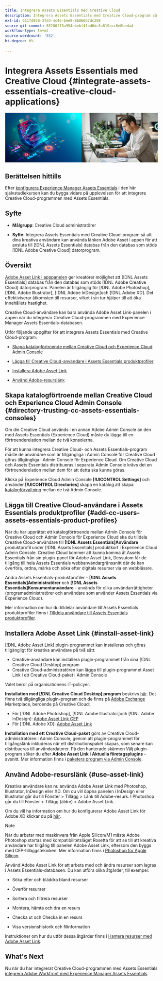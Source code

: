 ```yaml
---
title: Integrera Assets Essentials med Creative Cloud
description: Integrera Assets Essentials med Creative Cloud-program så att du kan använda Adobe Asset-länken i appanelen för att ansluta till [!DNL Assets Essentials] databas från den databas som stöds [!DNL Adobe Creative Cloud] datorprogram.
exl-id: 611fd958-3fd3-4c46-bee9-8b866b7dc208
source-git-commit: 65200f73a954e4ebf4fbd6dc3a819acc6e0beda4
workflow-type: tm+mt
source-wordcount: '852'
ht-degree: 0%

---
```


# Integrera Assets Essentials med Creative Cloud {#integrate-assets-essentials-creative-cloud-applications}

![Inställning för växling av mörkt och ljust tema](assets/cce-creative-cloud.png)

## Berättelsen hittills

Efter [konfigurera Experience Manager Assets Essentials](adminster-aem-assets-essentials.md) i den här självstudiekursen kan du bygga vidare på upplevelsen för att integrera Creative Cloud-programmen med Assets Essentials.

## Syfte

* **Målgrupp**: Creative Cloud administratörer

* **Syfte**: Integrera Assets Essentials med Creative Cloud-program så att dina kreativa användare kan använda länken Adobe Asset i appen för att ansluta till [!DNL Assets Essentials] databas från den databas som stöds [!DNL Adobe Creative Cloud] datorprogram.

## Översikt

[Adobe Asset Link i apppanelen](https://www.adobe.com/creativecloud/business/enterprise/adobe-asset-link.html) ger kreatörer möjlighet att [!DNL Assets Essentials] databas från den databas som stöds [!DNL Adobe Creative Cloud] datorprogram. Panelen är tillgänglig för [!DNL Adobe Photoshop], [!DNL Adobe Illustrator], [!DNL Adobe InDesign]och [!DNL Adobe XD]. Det effektiviserar åtkomsten till resurser, vilket i sin tur hjälper till att öka innehållets hastighet.

Creative Cloud-användare kan bara använda Adobe Asset Link-panelen i appen när du integrerar Creative Cloud-programmen med Experience Manager Assets Essentials-databasen.

Utför följande uppgifter för att integrera Assets Essentials med Creative Cloud-program:

* [Skapa katalogförtroende mellan Creative Cloud och Experience Cloud Admin Console](#directory-trusting-cc-assets-essentials-consoles)

* [Lägga till Creative Cloud-användare i Assets Essentials produktprofiler](#add-cc-users-assets-essentials-product-profiles)

* [Installera Adobe Asset Link](#install-asset-link)

* [Använd Adobe-resurslänk](#use-asset-link)

## Skapa katalogförtroende mellan Creative Cloud och Experience Cloud Admin Console {#directory-trusting-cc-assets-essentials-consoles}

Om din Creative Cloud används i en annan Adobe Admin Console än den med Assets Essentials (Experience Cloud) måste du lägga till en förtroenderelation mellan de två konsolerna.

För att kunna integrera Creative Cloud- och Assets Essentials-program måste de användare som är tillgängliga i Admin Console för Creative Cloud göras tillgängliga i Admin Console för Experience Cloud. Om Creative Cloud och Assets Essentials distribueras i separata Admin Console krävs det en förtroenderelation mellan dem för att detta ska kunna göras.

Klicka på Experience Cloud Admin Console **[!UICONTROL Settings]** och använder **[!UICONTROL Directories]** skapa en katalog att skapa [katalogförvaltning](https://helpx.adobe.com/enterprise/using/set-up-identity.html#directory-trusting) mellan de två Admin Console.

## Lägga till Creative Cloud-användare i Assets Essentials produktprofiler {#add-cc-users-assets-essentials-product-profiles}

När du har upprättat ett katalogförtroende mellan Admin Console för Creative Cloud och Admin Console för Experience Cloud ska du tilldela Creative Cloud-användare till **[!DNL Assets Essentials]Användare** produktprofil under [!DNL Assets Essentials] produktkort i Experience Cloud Admin Console. Creative Cloud kommer att kunna komma åt Assets Essentials från sin plugin-panel för Adobe Asset Link, Dessutom får de tillgång till hela Assets Essentials webbanvändargränssnitt där de kan överföra, ordna, märka och söka efter digitala resurser via en webbläsare.

Andra Assets Essentials-produktprofiler - **[!DNL Assets Essentials]Administratörer** och **[!DNL Assets Essentials]Konsumentanvändare** - används för olika användarrättigheter (programadministratörer och användare som använder Assets Essentials via Experience Cloud).

Mer information om hur du tilldelar användare till Assets Essentials produktprofiler finns i [Tilldela användare till Assets Essentials produktprofiler](adminster-aem-assets-essentials.md#add-users-to-product-profiles).

## Installera Adobe Asset Link {#install-asset-link}

[!DNL Adobe Asset Link] plugin-programmet kan installeras och göras tillgängligt för kreativa användare på två sätt:

* Creative-användare kan installera plugin-programmet från sina [!DNL Creative Cloud Desktop] program
* Creative Cloud-administratören kan lägga till plugin-programmet Asset Link i ett Creative Cloud-paket i Admin Console

Valet beror på organisationens IT-policyer.

**Installation med [!DNL Creative Cloud Desktop] program** beskrivs [här](https://helpx.adobe.com/creative-cloud/kb/installingextensionsandaddons.html). Det finns två tillgängliga plugin-program och de finns på [Adobe Exchange](https://exchange.adobe.com/) Marketplace, beroende på Creative Cloud:

* För [!DNL Adobe Photoshop], [!DNL Adobe Illustrator]och [!DNL Adobe InDesign]: [Adobe Asset Link CEP](https://exchange.adobe.com/creativecloud.details.106875.adobe-asset-link-cep.html)
* För [!DNL Adobe XD]: [Adobe Asset Link](https://exchange.adobe.com/creativecloud/plugindetails.html/app/cc/61d229b9)

**Installation med ett Creative Cloud-paket** görs av Creative Cloud-administratören i Admin Console, genom att plugin-programmet för tillgångslänk inkluderas när ett distributionspaket skapas, som senare kan distribueras till användardatorer. På den hanterade skärmen Välj plugin-program söker du efter **Adobe Asset Link** i **Aktuella företagsplugins** -avsnitt. Mer information finns i [paketera program via Admin Console](https://helpx.adobe.com/enterprise/using/package-apps-admin-console.html).

## Använd Adobe-resurslänk {#use-asset-link}

Kreativa användare kan nu använda Adobe Asset Link med Photoshop, Illustrator, InDesign eller XD. Om du vill öppna panelen i InDesign eller Illustrator går du till Fönster > Tillägg > Länk till Adobe-resurs. I Photoshop går du till Fönster > Tillägg (äldre) > Adobe Asset Link.

Om du vill ha information om hur du konfigurerar Adobe Asset Link för Adobe XD klickar du på [här](https://helpx.adobe.com/enterprise/using/adobe-asset-link-for-xd.html).

>[!NOTE]
>
>När du arbetar med maskinvara från Apple Silicon/M1 måste Adobe Photoshop startas med kompatibilitetsläget Rosetta för att se till att kreativa användare har tillgång till panelen Adobe Asset Link, eftersom den byggs med CEP-tilläggstekniken. Mer information finns i [Photoshop for Apple Silicon](https://helpx.adobe.com/photoshop/kb/photoshop-for-apple-silicon.html).


Använd Adobe Asset Link för att arbeta med och ändra resurser som lagras i Assets Essentials-databasen. Du kan utföra olika åtgärder, till exempel:

* Söka efter och bläddra bland resurser

* Överför resurser

* Sortera och filtrera resurser

* Montera, hämta och dra en resurs

* Checka ut och Checka in en resurs

* Visa versionshistorik och filinformation

Instruktioner om hur du utför dessa åtgärder finns i [Hantera resurser med Adobe Asset Link](https://helpx.adobe.com/in/enterprise/using/manage-assets-using-adobe-asset-link.html).

## What&#39;s Next

Nu när du har integrerat Creative Cloud-programmen med Assets Essentials [integrera Adobe Workfront med Experience Manager Assets Essentials](integrate-assets-essentials-workfront.md).
